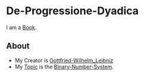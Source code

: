 # De-Progressione-Dyadica

I am a [Book](700054.md).

## About

- My Creator is [Gottfried-Wilhelm_Leibniz](70000099.md)
- My [Topic](600051.md) is the [Binary-Number-System](12000065.md).
